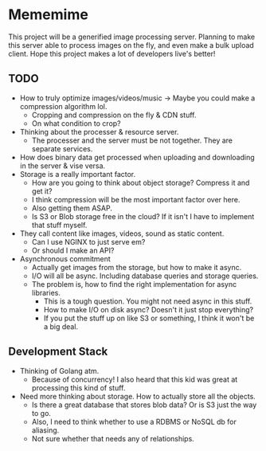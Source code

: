 # Mememime
This project will be a generified image processing server. Planning to make this server able to process images on the fly, and even make a bulk upload client. Hope this project makes a lot of developers live's better!

## TODO
* How to truly optimize images/videos/music -> Maybe you could make a compression algorithm lol.
  * Cropping and compression on the fly & CDN stuff.
  * On what condition to crop?
* Thinking about the processer & resource server.
  * The processer and the server must be not together. They are separate services.
* How does binary data get processed when uploading and downloading in the server & vise versa.
* Storage is a really important factor.
  * How are you going to think about object storage? Compress it and get it?
  * I think compression will be the most important factor over here. 
  * Also getting them ASAP. 
  * Is S3 or Blob storage free in the cloud? If it isn't I have to implement that stuff myself. 
* They call content like images, videos, sound as static content.
  * Can I use NGINX to just serve em?
  * Or should I make an API?
* Asynchronous commitment
  * Actually get images from the storage, but how to make it async.
  * I/O will all be async. Including database queries and storage queries.
  * The problem is, how to find the right implementation for async libraries.
    * This is a tough question. You might not need async in this stuff. 
    * How to make I/O on disk async? Doesn't it just stop everything?
    * If you put the stuff up on like S3 or something, I think it won't be a big deal.

## Development Stack
* Thinking of Golang atm.
  * Because of concurrency! I also heard that this kid was great at processing this kind of stuff.
* Need more thinking about storage. How to actually store all the objects.
  * Is there a great database that stores blob data? Or is S3 just the way to go.
  * Also, I need to think whether to use a RDBMS or NoSQL db for aliasing.
  * Not sure whether that needs any of relationships.
